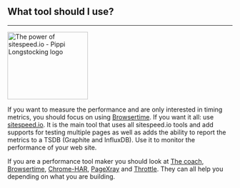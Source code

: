 ## What tool should I use?
* * *

[<img src="{{site.baseurl}}/img/pippi.png" class="pull-left img-big" alt="The power of sitespeed.io - Pippi Longstocking logo" width="180" height="151">](https://dashboard.sitespeed.io)

If you want to measure the performance and are only interested in timing metrics, you should focus on using [Browsertime]({{site.baseurl}}/documentation/browsertime/). If you want it all: use [sitespeed.io]({{site.baseurl}}/documentation/sitespeed.io/). It is the main tool that uses all sitespeed.io tools and add supports for testing multiple pages as well as adds the ability to report the metrics to a TSDB (Graphite and InfluxDB). Use it to monitor the performance of your web site.

If you are a performance tool maker you should look at  [The coach]({{site.baseurl}}/documentation/coach/), [Browsertime]({{site.baseurl}}/documentation/browsertime/), [Chrome-HAR](https://github.com/sitespeedio/chrome-har), [PageXray]({{site.baseurl}}/documentation/pagexray/) and [Throttle]({{site.baseurl}}/documentation/throttle/). They can all help you depending on what you are building.

